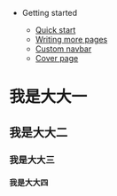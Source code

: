 - Getting started

  - [Quick start](quickstart.md)
  - [Writing more pages](more-pages.md)
  - [Custom navbar](custom-navbar.md)
  - [Cover page](cover.md)

# 我是大大一
 ## 我是大大二
 ### 我是大大三
 #### 我是大大四